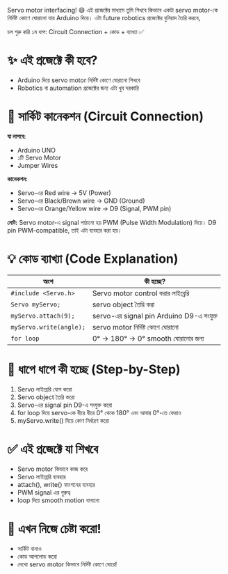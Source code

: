 Servo motor interfacing! 😄 এই প্রজেক্টের মাধ্যমে তুমি শিখবে কিভাবে একটা servo motor-কে নির্দিষ্ট কোণে ঘোরানো যায় Arduino দিয়ে। এটা future robotics প্রজেক্টের বুনিয়াদ তৈরি করবে,

চল শুরু করি ১ম ধাপ: Circuit Connection + কোড + ব্যাখ্যা ✅

✨ এই প্রজেক্টে কী হবে?
==========================
- Arduino দিয়ে servo motor নির্দিষ্ট কোণে ঘোরানো শিখবে
- Robotics বা automation প্রজেক্টের জন্য এটা খুব দরকারি

🔌 সার্কিট কানেকশন (Circuit Connection)
==========================
**যা লাগবে:**
- Arduino UNO
- ১টি Servo Motor
- Jumper Wires

**কানেকশন:**
- Servo-এর Red wire → 5V (Power)
- Servo-এর Black/Brown wire → GND (Ground)
- Servo-এর Orange/Yellow wire → D9 (Signal, PWM pin)

**নোট:** Servo motor-এ signal পাঠানো হয় PWM (Pulse Width Modulation) দিয়ে। D9 pin PWM-compatible, তাই এটা ব্যবহার করা হয়।

💡 কোড ব্যাখ্যা (Code Explanation)
==========================

| অংশ | কী হচ্ছে? |
|-----|-----------|
| `#include <Servo.h>` | Servo motor control করার লাইব্রেরি |
| `Servo myServo;` | servo object তৈরি করা |
| `myServo.attach(9);` | servo-এর signal pin Arduino D9-এ সংযুক্ত |
| `myServo.write(angle);` | servo motor নির্দিষ্ট কোণে ঘোরানো |
| `for loop` | 0° → 180° → 0° smooth ঘোরানোর জন্য |

📝 ধাপে ধাপে কী হচ্ছে (Step-by-Step)
==========================
1. Servo লাইব্রেরি যোগ করো
2. Servo object তৈরি করো
3. Servo-এর signal pin D9-এ সংযুক্ত করো
4. for loop দিয়ে servo-কে ধীরে ধীরে 0° থেকে 180° এবং আবার 0°-তে ফেরাও
5. myServo.write() দিয়ে কোণ নির্ধারণ করো

✅ এই প্রজেক্টে যা শিখবে
==========================
- Servo motor কিভাবে কাজ করে
- Servo লাইব্রেরি ব্যবহার
- attach(), write() ফাংশনের ব্যবহার
- PWM signal এর গুরুত্ব
- loop দিয়ে smooth motion বানানো

🚦 এখন নিজে চেষ্টা করো!
==========================
- সার্কিট বানাও
- কোড আপলোড করো
- দেখো servo motor কিভাবে নির্দিষ্ট কোণে ঘোরে!
